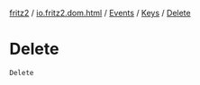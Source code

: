 [fritz2](../../../index.md) / [io.fritz2.dom.html](../../index.md) / [Events](../index.md) / [Keys](index.md) / [Delete](./-delete.md)

# Delete

`Delete`